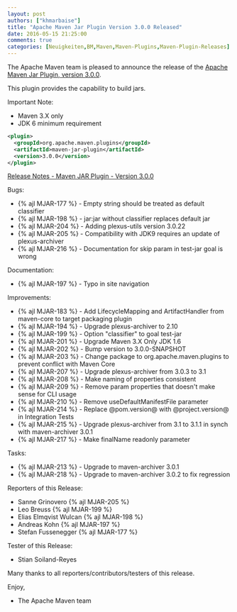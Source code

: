 ```yaml
---
layout: post
authors: ["khmarbaise"]
title: "Apache Maven Jar Plugin Version 3.0.0 Released"
date: 2016-05-15 21:25:00
comments: true
categories: [Neuigkeiten,BM,Maven,Maven-Plugins,Maven-Plugin-Releases]
---
```

The Apache Maven team is pleased to announce the release of the 
[Apache Maven Jar Plugin, version 3.0.0](https://maven.apache.org/plugins/maven-jar-plugin/).

This plugin provides the capability to build jars.

Important Note: 

 * Maven 3.X only
 * JDK 6 minimum requirement


``` xml
<plugin>
  <groupId>org.apache.maven.plugins</groupId>
  <artifactId>maven-jar-plugin</artifactId>
  <version>3.0.0</version>
</plugin>
```

<!-- more -->

[Release Notes - Maven JAR Plugin - Version 3.0.0](http://jira.codehaus.org/secure/ReleaseNote.jspa?projectId=11137&version=20457)

Bugs:

 * {% ajl MJAR-177 %} - Empty string should be treated as default classifier
 * {% ajl MJAR-198 %} - jar:jar without classifier replaces default jar
 * {% ajl MJAR-204 %} - Adding plexus-utils version 3.0.22
 * {% ajl MJAR-205 %} - Compatibility with JDK9 requires an update of plexus-archiver
 * {% ajl MJAR-216 %} - Documentation for skip param in test-jar goal is wrong

Documentation:

 * {% ajl MJAR-197 %} - Typo in site navigation

Improvements:

 * {% ajl MJAR-183 %} - Add LifecycleMapping and ArtifactHandler from maven-core to target packaging plugin
 * {% ajl MJAR-194 %} - Upgrade plexus-archiver to 2.10
 * {% ajl MJAR-199 %} - Option "classifier" to goal test-jar
 * {% ajl MJAR-201 %} - Upgrade Maven 3.X Only JDK 1.6
 * {% ajl MJAR-202 %} - Bump version to 3.0.0-SNAPSHOT
 * {% ajl MJAR-203 %} - Change package to org.apache.maven.plugins to prevent conflict with Maven Core
 * {% ajl MJAR-207 %} - Upgrade plexus-archiver from 3.0.3 to 3.1
 * {% ajl MJAR-208 %} - Make naming of properties consistent
 * {% ajl MJAR-209 %} - Remove param properties that doesn't make sense for CLI usage
 * {% ajl MJAR-210 %} - Remove useDefaultManifestFile parameter
 * {% ajl MJAR-214 %} - Replace @pom.version@ with @project.version@ in Integration Tests
 * {% ajl MJAR-215 %} - Upgrade plexus-archiver from 3.1 to 3.1.1 in synch with maven-archiver 3.0.1
 * {% ajl MJAR-217 %} - Make finalName readonly parameter

Tasks:

 * {% ajl MJAR-213 %} - Upgrade to maven-archiver 3.0.1
 * {% ajl MJAR-218 %} - Upgrade to maven-archiver 3.0.2 to fix regression

Reporters of this Release:

 * Sanne Grinovero {% ajl MJAR-205 %}
 * Leo Breuss {% ajl MJAR-199 %}
 * Elias Elmqvist Wulcan {% ajl MJAR-198 %}
 * Andreas Kohn {% ajl MJAR-197 %}
 * Stefan Fussenegger {% ajl MJAR-177 %}

Tester of this Release:

 * Stian Soiland-Reyes 

Many thanks to all reporters/contributors/testers of this release.

Enjoy,

- The Apache Maven team
